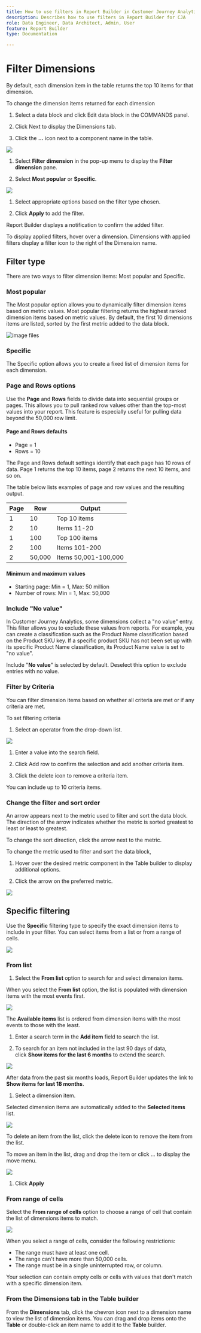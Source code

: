 ```yaml
---
title: How to use filters in Report Builder in Customer Journey Analytics
description: Describes how to use filters in Report Builder for CJA
role: Data Engineer, Data Architect, Admin, User
feature: Report Builder
type: Documentation

---
```


# Filter Dimensions

By default, each dimension item in the table returns the top 10 items
for that dimension.

To change the dimension items returned for each dimension

1.  Select a data block and click Edit data block in the COMMANDS panel.

1.  Click Next to display the Dimensions tab.

1.  Click the **...** icon next to a component name in the table.

 ![](./assets/image27.png)

1.  Select **Filter dimension** in the pop-up menu to display the
    **Filter dimension** pane.

1.  Select **Most popular** or **Specific**.

 ![](./assets/image28.png)

1.  Select appropriate options based on the filter type chosen.

1.  Click **Apply** to add the filter.

Report Builder displays a notification to confirm the added filter.

To display applied filters, hover over a dimension. Dimensions with applied filters display a filter icon
to the right of the Dimension name.

## Filter type

There are two ways to filter dimension items: Most popular and Specific.

### Most popular

The Most popular option allows you to dynamically filter dimension items
based on metric values. Most popular filtering returns the highest
ranked dimension items based on metric values. By default, the first 10
dimensions items are listed, sorted by the first metric added to the
data block.

 ![image files](./assets/image29.png)

### Specific

The Specific option allows you to create a fixed list of dimension items for each dimension.

### Page and Rows options

Use the **Page** and **Rows** fields to divide data into sequential groups or pages. This allows you to pull ranked row values other than the top-most values into your report. This feature is especially useful for pulling data beyond the 50,000 row limit.

#### Page and Rows defaults

- Page = 1
- Rows = 10

The Page and Rows default settings identify that each page has 10 rows
of data. Page 1 returns the top 10 items, page 2 returns the next 10
items, and so on.

The table below lists examples of page and row values and the resulting
output.

| Page | Row    | Output               |
|------|--------|----------------------|
| 1    | 10     | Top 10 items         |
| 2    | 10     | Items 11-20          |
| 1    | 100    | Top 100 items        |
| 2    | 100    | Items 101-200        |
| 2    | 50,000 | Items 50,001-100,000 |

#### Minimum and maximum values

- Starting page: Min = 1, Max: 50 million
- Number of rows: Min = 1, Max: 50,000

### Include "No value"

In Customer Journey Analytics, some dimensions collect a "no value"
entry. This filter allows you to exclude these values from reports. For
example, you can create a classification such as the Product Name
classification based on the Product SKU key. If a specific product SKU
has not been set up with its specific Product Name classification, its
Product Name value is set to "no value".

Include "**No value**" is selected by default. Deselect this option to
exclude entries with no value.

### Filter by Criteria

You can filter dimension items based on whether all criteria are met or
if any criteria are met.

To set filtering criteria

1.  Select an operator from the drop-down list.

 ![](./assets/image31.png)

1.  Enter a value into the search field.

1.  Click Add row to confirm the selection and add another criteria
    item.

1.  Click the delete icon to remove a criteria item.

You can include up to 10 criteria items.

### Change the filter and sort order

An arrow appears next to the metric used to filter and sort the data
block. The direction of the arrow indicates whether the metric is sorted
greatest to least or least to greatest.

To change the sort direction, click the arrow next to the metric. 

To change the metric used to filter and sort the data block,

1. Hover over the desired metric component in the Table builder to
display additional options.

2. Click the arrow on the preferred metric. 

 ![](./assets/image30.png)


## Specific filtering

Use the **Specific** filtering type to specify the exact dimension items
to include in your filter. You can select items from a list or from a
range of cells.

 ![](./assets/image32.png)

### From list

1.  Select the **From list** option to search for and select dimension
 items.

 When you select the **From list** option, the list is populated with dimension items with the most events first.

 ![](./assets/image33.png)

 The **Available items** list is ordered from dimension items with the most events to those with the least.

1.  Enter a search term in the **Add item** field to search the list.

1.  To search for an item not included in the last 90 days of data,
    click **Show items for the last 6 months** to extend the search.

 ![](./assets/image34.png)

 After data from the past six months loads, Report Builder updates the link to **Show items for last 18 months**.

1.  Select a dimension item.

 Selected dimension items are automatically added to the **Selected items** list.

 ![](./assets/image35.png)

 To delete an item from the list, click the delete icon to remove the  item from the list.

 To move an item in the list, drag and drop the item or click ... to display the move menu.

 ![](./assets/image36.png)

1.  Click **Apply**

### From range of cells

Select the **From range of cells** option to choose a range of cell that
contain the list of dimensions items to match.

 ![](./assets/image37.png)

When you select a range of cells, consider the following restrictions:

- The range must have at least one cell.
- The range can't have more than 50,000 cells.
- The range must be in a single uninterrupted row, or column.

Your selection can contain empty cells or cells with values that don't
match with a specific dimension item.

### From the Dimensions tab in the Table builder

From the **Dimensions** tab, click the chevron icon next to a dimension
name to view the list of dimension items. You can drag and drop items
onto the **Table** or double-click an item name to add it to the
**Table** builder.
